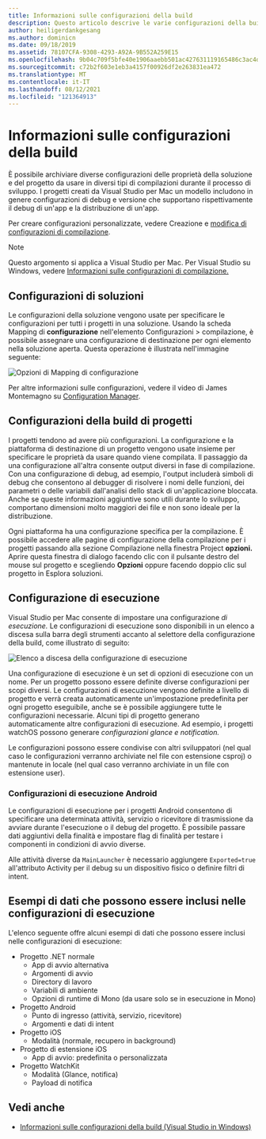 ```yaml
---
title: Informazioni sulle configurazioni della build
description: Questo articolo descrive le varie configurazioni della build disponibili in Visual Studio per Mac
author: heiligerdankgesang
ms.author: dominicn
ms.date: 09/18/2019
ms.assetid: 78107CFA-9308-4293-A92A-9B552A259E15
ms.openlocfilehash: 9b04c709f5bfe40e1906aaebb501ac427631119165486c3ac4d63d0ff7cdae7f
ms.sourcegitcommit: c72b2f603e1eb3a4157f00926df2e263831ea472
ms.translationtype: MT
ms.contentlocale: it-IT
ms.lasthandoff: 08/12/2021
ms.locfileid: "121364913"
---
```

# <a name="understanding-build-configurations"></a>Informazioni sulle configurazioni della build

È possibile archiviare diverse configurazioni delle proprietà della soluzione e del progetto da usare in diversi tipi di compilazioni durante il processo di sviluppo. I progetti creati da Visual Studio per Mac un modello includono in genere configurazioni di debug e versione che supportano rispettivamente il debug di un'app e la distribuzione di un'app. 

Per creare configurazioni personalizzate, vedere Creazione e [modifica di configurazioni di compilazione](./create-and-edit-configurations.md).

>[!NOTE]
>Questo argomento si applica a Visual Studio per Mac. Per Visual Studio su Windows, vedere [Informazioni sulle configurazioni di compilazione.](/visualstudio/ide/understanding-build-configurations)

## <a name="solution-configurations"></a>Configurazioni di soluzioni

Le configurazioni della soluzione vengono usate per specificare le configurazioni per tutti i progetti in una soluzione. Usando la scheda Mapping di  **configurazione** nell'elemento Configurazioni > compilazione, è possibile assegnare una configurazione di destinazione per ogni elemento nella soluzione aperta. Questa operazione è illustrata nell'immagine seguente:

![Opzioni di Mapping di configurazione](media/projects-and-solutions-image3.png)

Per altre informazioni sulle configurazioni, vedere il video di James Montemagno su [Configuration Manager](https://www.youtube.com/watch?v=tjSdkqYh5Vg).

## <a name="project-build-configurations"></a>Configurazioni della build di progetti

I progetti tendono ad avere più configurazioni. La configurazione e la piattaforma di destinazione di un progetto vengono usate insieme per specificare le proprietà da usare quando viene compilata. Il passaggio da una configurazione all'altra consente output diversi in fase di compilazione. Con una configurazione di debug, ad esempio, l'output includerà simboli di debug che consentono al debugger di risolvere i nomi delle funzioni, dei parametri o delle variabili dall'analisi dello stack di un'applicazione bloccata. Anche se queste informazioni aggiuntive sono utili durante lo sviluppo, comportano dimensioni molto maggiori dei file e non sono ideale per la distribuzione.

Ogni piattaforma ha una configurazione specifica per la compilazione. È possibile accedere alle pagine di configurazione  della compilazione per i progetti passando alla sezione Compilazione nella finestra Project **opzioni.** Aprire questa finestra di dialogo facendo clic con il pulsante destro del mouse sul progetto e scegliendo **Opzioni** oppure facendo doppio clic sul progetto in Esplora soluzioni.

## <a name="run-configuration"></a>Configurazione di esecuzione

Visual Studio per Mac consente di impostare una configurazione _di esecuzione._ Le configurazioni di esecuzione sono disponibili in un elenco a discesa sulla barra degli strumenti accanto al selettore della configurazione della build, come illustrato di seguito:

![Elenco a discesa della configurazione di esecuzione](media/projects-and-solutions-image8.png)

Una configurazione di esecuzione è un set di opzioni di esecuzione con un nome. Per un progetto possono essere definite diverse configurazioni per scopi diversi. Le configurazioni di esecuzione vengono definite a livello di progetto e verrà creata automaticamente un'impostazione predefinita per ogni progetto eseguibile, anche se è possibile aggiungere tutte le configurazioni necessarie. Alcuni tipi di progetto generano automaticamente altre configurazioni di esecuzione. Ad esempio, i progetti watchOS possono generare  _configurazioni glance e notification._

Le configurazioni possono essere condivise con altri sviluppatori (nel qual caso le configurazioni verranno archiviate nel file con estensione csproj) o mantenute in locale (nel qual caso verranno archiviate in un file con estensione user).

### <a name="android-run-configurations"></a>Configurazioni di esecuzione Android

Le configurazioni di esecuzione per i progetti Android consentono di specificare una determinata attività, servizio o ricevitore di trasmissione da avviare durante l'esecuzione o il debug del progetto. È possibile passare dati aggiuntivi della finalità e impostare flag di finalità per testare i componenti in condizioni di avvio diverse.

Alle attività diverse da `MainLauncher` è necessario aggiungere `Exported=true` all'attributo Activity per il debug su un dispositivo fisico o definire filtri di intent.

## <a name="examples-of-data-that-might-be-included-in-run-configurations"></a>Esempi di dati che possono essere inclusi nelle configurazioni di esecuzione

L'elenco seguente offre alcuni esempi di dati che possono essere inclusi nelle configurazioni di esecuzione:

* Progetto .NET normale
  * App di avvio alternativa
  * Argomenti di avvio
  * Directory di lavoro
  * Variabili di ambiente
  * Opzioni di runtime di Mono (da usare solo se in esecuzione in Mono)
* Progetto Android
  * Punto di ingresso (attività, servizio, ricevitore)
  * Argomenti e dati di intent
* Progetto iOS
  * Modalità (normale, recupero in background)
* Progetto di estensione iOS
  * App di avvio: predefinita o personalizzata
* Progetto WatchKit
  * Modalità (Glance, notifica)
  * Payload di notifica

## <a name="see-also"></a>Vedi anche

- [Informazioni sulle configurazioni della build (Visual Studio in Windows)](/visualstudio/ide/understanding-build-configurations)